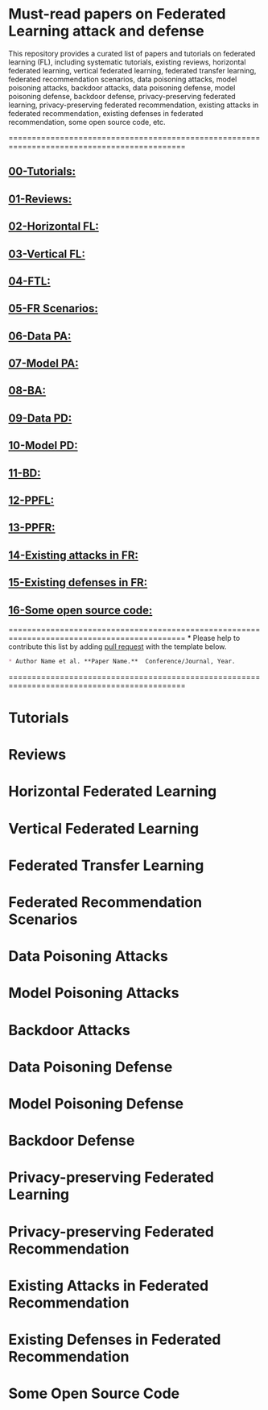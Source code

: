 # Must-read papers on Federated Learning attack and defense  
This repository provides a curated list of papers and tutorials on federated learning (FL), including systematic tutorials, existing reviews, horizontal federated learning, vertical federated learning, federated transfer learning, federated recommendation scenarios, data poisoning attacks, model poisoning attacks, backdoor attacks, data poisoning defense, model poisoning defense, backdoor defense, privacy-preserving federated learning, privacy-preserving federated recommendation, existing attacks in federated recommendation, existing defenses in federated recommendation, some open source code, etc.  

============================================================================================
## [00-Tutorials:](#Tutorials)
## [01-Reviews:](#Reviews)
## [02-Horizontal FL:](#Horizontal-Federated-Learning)
## [03-Vertical FL:](#Vertical-Federated-Learning)
## [04-FTL:](#Federated-Transfer-Learning)
## [05-FR Scenarios:](#Federated-Recommendation-Scenarios)
## [06-Data PA:](#Data-Poisoning-Attacks)
## [07-Model PA:](#Model-Poisoning-Attacks)
## [08-BA:](#Backdoor-Attacks)
## [09-Data PD:](#Data-Poisoning-Defense)
## [10-Model PD:](#Model-Poisoning-Defense)
## [11-BD:](#Backdoor-Defense)
## [12-PPFL:](#Privacy\-preserving-Federated-Learning)
## [13-PPFR:](#privacy\-preserving-Federated-Recommendation)
## [14-Existing attacks in FR:](#Existing-Attacks-in-Federated-Recommendation)
## [15-Existing defenses in FR:](#Existing-Defenses-in-Federated-Recommendation)
## [16-Some open source code:](#Some-Open-Source-Code)

============================================================================================
\* Please help to contribute this list by adding [pull request](https://github.com/CPZXJ/FLpaper/pulls) with the template below.
```markdown
* Author Name et al. **Paper Name.**  Conference/Journal, Year.
```
============================================================================================

# Tutorials
# Reviews
# Horizontal Federated Learning
# Vertical Federated Learning
# Federated Transfer Learning
# Federated Recommendation Scenarios
# Data Poisoning Attacks
# Model Poisoning Attacks
# Backdoor Attacks
# Data Poisoning Defense
# Model Poisoning Defense
# Backdoor Defense
# Privacy-preserving Federated Learning
# Privacy-preserving Federated Recommendation
# Existing Attacks in Federated Recommendation
# Existing Defenses in Federated Recommendation
# Some Open Source Code

